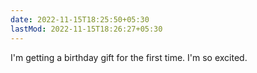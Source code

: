 ```yaml
---
date: 2022-11-15T18:25:50+05:30
lastMod: 2022-11-15T18:26:27+05:30
---
```


I'm getting a birthday gift for the first time. I'm so excited.
